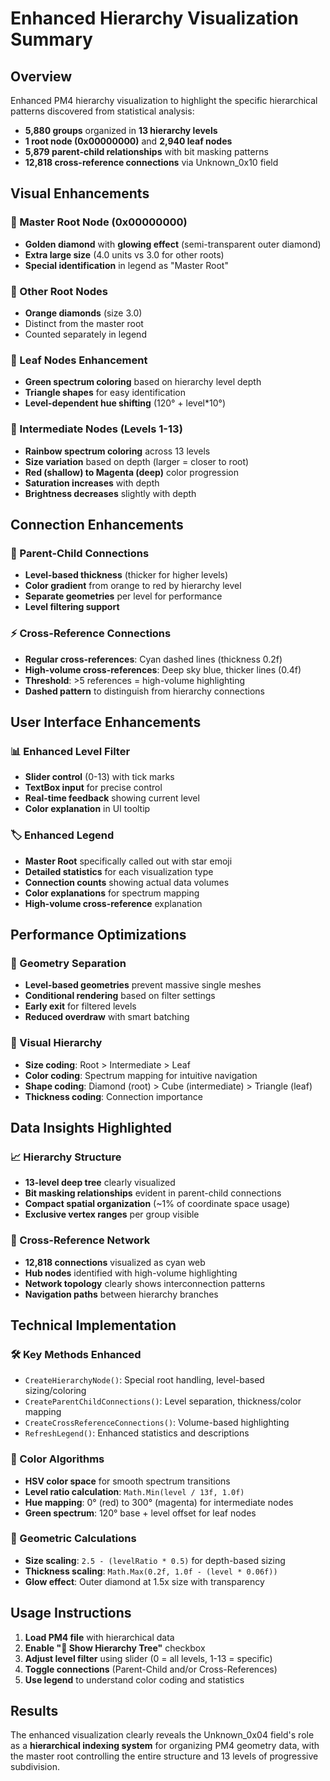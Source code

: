 # Enhanced Hierarchy Visualization Summary

## Overview
Enhanced PM4 hierarchy visualization to highlight the specific hierarchical patterns discovered from statistical analysis:
- **5,880 groups** organized in **13 hierarchy levels**
- **1 root node (0x00000000)** and **2,940 leaf nodes**
- **5,879 parent-child relationships** with bit masking patterns
- **12,818 cross-reference connections** via Unknown_0x10 field

## Visual Enhancements

### 🌟 Master Root Node (0x00000000)
- **Golden diamond** with **glowing effect** (semi-transparent outer diamond)
- **Extra large size** (4.0 units vs 3.0 for other roots)
- **Special identification** in legend as "Master Root"

### 🔶 Other Root Nodes
- **Orange diamonds** (size 3.0)
- Distinct from the master root
- Counted separately in legend

### 🔺 Leaf Nodes Enhancement
- **Green spectrum coloring** based on hierarchy level depth
- **Triangle shapes** for easy identification
- **Level-dependent hue shifting** (120° + level*10°)

### 🔲 Intermediate Nodes (Levels 1-13)
- **Rainbow spectrum coloring** across 13 levels
- **Size variation** based on depth (larger = closer to root)
- **Red (shallow) to Magenta (deep)** color progression
- **Saturation increases** with depth
- **Brightness decreases** slightly with depth

## Connection Enhancements

### 🔗 Parent-Child Connections
- **Level-based thickness** (thicker for higher levels)
- **Color gradient** from orange to red by hierarchy level
- **Separate geometries** per level for performance
- **Level filtering support**

### ⚡ Cross-Reference Connections
- **Regular cross-references**: Cyan dashed lines (thickness 0.2f)
- **High-volume cross-references**: Deep sky blue, thicker lines (0.4f)
- **Threshold**: >5 references = high-volume highlighting
- **Dashed pattern** to distinguish from hierarchy connections

## User Interface Enhancements

### 📊 Enhanced Level Filter
- **Slider control** (0-13) with tick marks
- **TextBox input** for precise control
- **Real-time feedback** showing current level
- **Color explanation** in UI tooltip

### 🏷️ Enhanced Legend
- **Master Root** specifically called out with star emoji
- **Detailed statistics** for each visualization type
- **Connection counts** showing actual data volumes
- **Color explanations** for spectrum mapping
- **High-volume cross-reference** explanation

## Performance Optimizations

### 🚀 Geometry Separation
- **Level-based geometries** prevent massive single meshes
- **Conditional rendering** based on filter settings
- **Early exit** for filtered levels
- **Reduced overdraw** with smart batching

### 🎯 Visual Hierarchy
- **Size coding**: Root > Intermediate > Leaf
- **Color coding**: Spectrum mapping for intuitive navigation
- **Shape coding**: Diamond (root) > Cube (intermediate) > Triangle (leaf)
- **Thickness coding**: Connection importance

## Data Insights Highlighted

### 📈 Hierarchy Structure
- **13-level deep tree** clearly visualized
- **Bit masking relationships** evident in parent-child connections
- **Compact spatial organization** (~1% of coordinate space usage)
- **Exclusive vertex ranges** per group visible

### 🔄 Cross-Reference Network
- **12,818 connections** visualized as cyan web
- **Hub nodes** identified with high-volume highlighting
- **Network topology** clearly shows interconnection patterns
- **Navigation paths** between hierarchy branches

## Technical Implementation

### 🛠️ Key Methods Enhanced
- `CreateHierarchyNode()`: Special root handling, level-based sizing/coloring
- `CreateParentChildConnections()`: Level separation, thickness/color mapping
- `CreateCrossReferenceConnections()`: Volume-based highlighting
- `RefreshLegend()`: Enhanced statistics and descriptions

### 🎨 Color Algorithms
- **HSV color space** for smooth spectrum transitions
- **Level ratio calculation**: `Math.Min(level / 13f, 1.0f)`
- **Hue mapping**: 0° (red) to 300° (magenta) for intermediate nodes
- **Green spectrum**: 120° base + level offset for leaf nodes

### 📐 Geometric Calculations
- **Size scaling**: `2.5 - (levelRatio * 0.5)` for depth-based sizing
- **Thickness scaling**: `Math.Max(0.2f, 1.0f - (level * 0.06f))`
- **Glow effect**: Outer diamond at 1.5x size with transparency

## Usage Instructions

1. **Load PM4 file** with hierarchical data
2. **Enable "🌳 Show Hierarchy Tree"** checkbox
3. **Adjust level filter** using slider (0 = all levels, 1-13 = specific)
4. **Toggle connections** (Parent-Child and/or Cross-References)
5. **Use legend** to understand color coding and statistics

## Results
The enhanced visualization clearly reveals the Unknown_0x04 field's role as a **hierarchical indexing system** for organizing PM4 geometry data, with the master root controlling the entire structure and 13 levels of progressive subdivision. 